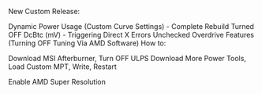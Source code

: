 New Custom Release:

Dynamic Power Usage (Custom Curve Settings) - Complete Rebuild
Turned OFF DcBtc (mV) - Triggering Direct X Errors
Unchecked Overdrive Features (Turning OFF Tuning Via AMD Software)
How to:

Download MSI Afterburner, Turn OFF ULPS
Download More Power Tools, Load Custom MPT, Write, Restart

Enable AMD Super Resolution
